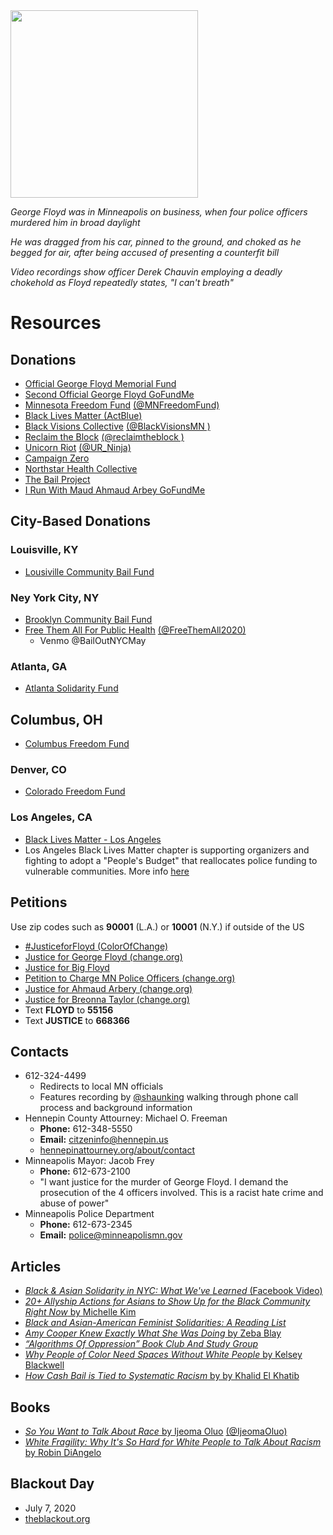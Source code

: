 <img src="https://wpcdn.us-east-1.vip.tn-cloud.net/www.channel3000.com/content/uploads/2020/05/JUSTICE-FOR-GEORGE.jpg" alt="" width="300"/>

*George Floyd was in Minneapolis on business,  when four police officers murdered him in broad daylight*

*He was dragged from his car, pinned to the ground, and choked as he begged for air, after being accused of presenting a counterfit bill*

*Video recordings show officer Derek Chauvin employing a deadly chokehold as Floyd repeatedly states, "I can't breath"*

# Resources

## Donations

- [Official George Floyd Memorial Fund](https://www.gofundme.com/f/georgefloyd)
- [Second Official George Floyd GoFundMe](https://www.gofundme.com/f/george-floyd-bigfloyd)
- [Minnesota Freedom Fund](https://minnesotafreedomfund.org/donate) [(@MNFreedomFund)](https://twitter.com/MNFreedomFund)
- [Black Lives Matter (ActBlue)](https://secure.actblue.com/donate/ms_blm_homepage_2019)
- [Black Visions Collective](https://www.payit2.com/fundraiser/98548) [(@BlackVisionsMN
 )](https://twitter.com/BlackVisionsMN)
- [Reclaim the Block](https://secure.everyaction.com/zae4prEeKESHBy0MKXTIcQ2) [(@reclaimtheblock
 )](https://twitter.com/reclaimtheblock)
- [Unicorn Riot](https://unicornriot.ninja/donate/) [(@UR_Ninja)](https://twitter.com/UR_Ninja)
- [Campaign Zero](https://www.joincampaignzero.org/)
- [Northstar Health Collective](https://www.northstarhealthcollective.org/donate)
- [The Bail Project](https://secure.givelively.org/donate/the-bail-project)
- [I Run With Maud Ahmaud Arbey GoFundMe](https://www.gofundme.com/f/i-run-with-maud)

## City-Based Donations

### Louisville, KY
- [Lousiville Community Bail Fund](https://actionnetwork.org/fundraising/louisville-community-bail-fund/)

### Ney York City, NY
- [Brooklyn Community Bail Fund](https://brooklynbailfund.org/donate)
- [Free Them All For Public Health](https://twitter.com/freethemall2020) [(@FreeThemAll2020)](https://twitter.com/freethemall2020)
  - Venmo @BailOutNYCMay

### Atlanta, GA
- [Atlanta Solidarity Fund](https://actionnetwork.org/fundraising/support-justiceforgeorgefloyd-protesters-in-atlanta)

## Columbus, OH
- [Columbus Freedom Fund](https://www.paypal.me/columbusfreedomfund)

### Denver, CO
- [Colorado Freedom Fund](https://fundly.com/coloradofreedom?form=popup#)

### Los Angeles, CA
- [Black Lives Matter - Los Angeles](https://www.gofundme.com/f/blmla)
- Los Angeles Black Lives Matter chapter is supporting organizers and fighting to adopt a "People's Budget" that reallocates police funding to vulnerable communities. More info [here](https://www.blmla.org/)

## Petitions
Use zip codes such as **90001** (L.A.) or **10001** (N.Y.) if outside of the US
- [#JusticeforFloyd (ColorOfChange)](https://act.colorofchange.org/sign/justiceforfloyd_george_floyd_minneapolis)
- [Justice for George Floyd (change.org)](https://www.change.org/p/mayor-jacob-frey-justice-for-george-floyd)
- [Justice for Big Floyd](https://www.justiceforbigfloyd.com/)
- [Petition to Charge MN Police Officers (change.org)](https://www.change.org/p/change-org-the-minneapolis-police-officers-to-be-charged-for-murder-after-killing-innocent-black-man)
- [Justice for Ahmaud Arbery (change.org)](https://www.change.org/p/district-attorney-tom-durden-justice-for-ahmaud-arbery-i-run-with-maud)
- [Justice for Breonna Taylor (change.org)](https://www.change.org/p/andy-beshear-justice-for-breonna-taylor)
- Text **FLOYD** to **55156**
- Text **JUSTICE** to **668366**

## Contacts
- 612-324-4499
  - Redirects to local MN officials
  - Features recording by [@shaunking](https://www.instagram.com/shaunking/) walking through phone call process and background information
- Hennepin County Attourney: Michael O. Freeman
  - **Phone:** 612-348-5550
  - **Email:** [citzeninfo@hennepin.us](mailto:citzeninfo@hennepin.us)
  - [hennepinattourney.org/about/contact](www.hennepinattourney.org/about/contact)
- Minneapolis Mayor: Jacob Frey
  - **Phone:** 612-673-2100
  - "I want justice for the murder of George Floyd. I demand the prosecution of the 4 officers involved. This is a racist hate crime and abuse of power"
- Minneapolis Police Department
  - **Phone:** 612-673-2345
  - **Email:** [police@minneapolismn.gov](mailto:police@minneapolismn.gov)


## Articles
- [*Black & Asian Solidarity in NYC: What We've Learned* (Facebook Video)](https://www.facebook.com/BUFU.BYUSFORUS/videos/1214147432261027/)
- [*20+ Allyship Actions for Asians to Show Up for the Black Community Right Now* by Michelle Kim](https://medium.com/awaken-blog/20-allyship-actions-for-asians-to-show-up-for-the-black-community-right-now-464e5689cf3e)
- [*Black and Asian-American Feminist Solidarities: A Reading List*](https://www.blackwomenradicals.com/blog-feed/black-and-asian-feminist-solidarities-a-reading-list)
- [*Amy Cooper Knew Exactly What She Was Doing* by Zeba Blay](https://www.huffpost.com/entry/amy-cooper-knew-exactly-what-she-was-doing_n_5ecd1d89c5b6c1f281e0fbc5)
- [*“Algorithms Of Oppression” Book Club And Study Group*](https://womenscenterforcreativework.com/events/algorithms-of-oppression/)
- [*Why People of Color Need Spaces Without White People* by Kelsey Blackwell](https://arrow-journal.org/why-people-of-color-need-spaces-without-white-people/)
- [*How Cash Bail is Tied to Systematic Racism* by by Khalid El Khatib](https://www.papermag.com/cash-bail-systematic-racism-2646133756.html)

## Books
- [*So You Want to Talk About Race* by Ijeoma Oluo](http://www.ijeomaoluo.com/writing) [(@IjeomaOluo)](https://twitter.com/IjeomaOluo)
- [*White Fragility: Why It's So Hard for White People to Talk About Racism* by Robin DiAngelo](https://robindiangelo.com/publications/)

## Blackout Day
- July 7, 2020
- [theblackout.org](http://theblackout.org/)
